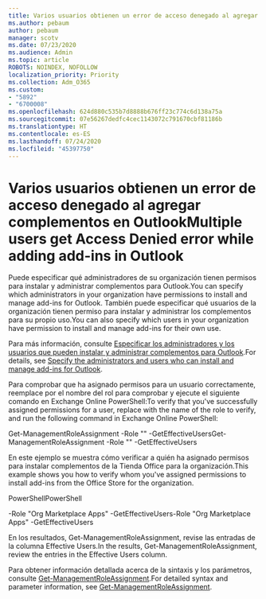 ```yaml
---
title: Varios usuarios obtienen un error de acceso denegado al agregar complementos en Outlook
ms.author: pebaum
author: pebaum
manager: scotv
ms.date: 07/23/2020
ms.audience: Admin
ms.topic: article
ROBOTS: NOINDEX, NOFOLLOW
localization_priority: Priority
ms.collection: Adm_O365
ms.custom:
- "5892"
- "6700008"
ms.openlocfilehash: 624d880c535b7d8888b676ff23c774c6d138a75a
ms.sourcegitcommit: 07e56267dedfc4cec1143072c791670cbf81186b
ms.translationtype: HT
ms.contentlocale: es-ES
ms.lasthandoff: 07/24/2020
ms.locfileid: "45397750"
---
```

# <a name="multiple-users-get-access-denied-error-while-adding-add-ins-in-outlook"></a><span data-ttu-id="51a13-102">Varios usuarios obtienen un error de acceso denegado al agregar complementos en Outlook</span><span class="sxs-lookup"><span data-stu-id="51a13-102">Multiple users get Access Denied error while adding add-ins in Outlook</span></span>

<span data-ttu-id="51a13-103">Puede especificar qué administradores de su organización tienen permisos para instalar y administrar complementos para Outlook.</span><span class="sxs-lookup"><span data-stu-id="51a13-103">You can specify which administrators in your organization have permissions to install and manage add-ins for Outlook.</span></span> <span data-ttu-id="51a13-104">También puede especificar qué usuarios de la organización tienen permiso para instalar y administrar los complementos para su propio uso.</span><span class="sxs-lookup"><span data-stu-id="51a13-104">You can also specify which users in your organization have permission to install and manage add-ins for their own use.</span></span>

<span data-ttu-id="51a13-105">Para más información, consulte [Especificar los administradores y los usuarios que pueden instalar y administrar complementos para Outlook](https://docs.microsoft.com/exchange/clients-and-mobile-in-exchange-online/add-ins-for-outlook/specify-who-can-install-and-manage-add-ins).</span><span class="sxs-lookup"><span data-stu-id="51a13-105">For details, see [Specify the administrators and users who can install and manage add-ins for Outlook](https://docs.microsoft.com/exchange/clients-and-mobile-in-exchange-online/add-ins-for-outlook/specify-who-can-install-and-manage-add-ins).</span></span>

<span data-ttu-id="51a13-106">Para comprobar que ha asignado permisos para un usuario correctamente, reemplace <Role Name> por el nombre del rol para comprobar y ejecute el siguiente comando en Exchange Online PowerShell:</span><span class="sxs-lookup"><span data-stu-id="51a13-106">To verify that you've successfully assigned permissions for a user, replace <Role Name> with the name of the role to verify, and run the following command in Exchange Online PowerShell:</span></span>

<span data-ttu-id="51a13-107">Get-ManagementRoleAssignment -Role "<Role Name>" -GetEffectiveUsers</span><span class="sxs-lookup"><span data-stu-id="51a13-107">Get-ManagementRoleAssignment -Role "<Role Name>" -GetEffectiveUsers</span></span>

<span data-ttu-id="51a13-108">En este ejemplo se muestra cómo verificar a quién ha asignado permisos para instalar complementos de la Tienda Office para la organización.</span><span class="sxs-lookup"><span data-stu-id="51a13-108">This example shows you how to verify whom you've assigned permissions to install add-ins from the Office Store for the organization.</span></span>

<span data-ttu-id="51a13-109">PowerShell</span><span class="sxs-lookup"><span data-stu-id="51a13-109">PowerShell</span></span>

<span data-ttu-id="51a13-110">-Role "Org Marketplace Apps" -GetEffectiveUsers</span><span class="sxs-lookup"><span data-stu-id="51a13-110">-Role "Org Marketplace Apps" -GetEffectiveUsers</span></span>

<span data-ttu-id="51a13-111">En los resultados, Get-ManagementRoleAssignment, revise las entradas de la columna Effective Users.</span><span class="sxs-lookup"><span data-stu-id="51a13-111">In the results, Get-ManagementRoleAssignment, review the entries in the Effective Users column.</span></span>

<span data-ttu-id="51a13-112">Para obtener información detallada acerca de la sintaxis y los parámetros, consulte [Get-ManagementRoleAssignment](https://docs.microsoft.com/powershell/module/exchange/get-managementroleassignment).</span><span class="sxs-lookup"><span data-stu-id="51a13-112">For detailed syntax and parameter information, see [Get-ManagementRoleAssignment](https://docs.microsoft.com/powershell/module/exchange/get-managementroleassignment).</span></span>
 